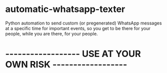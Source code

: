 # automatic-whatsapp-texter
Python automation to send custom (or pregenerated) WhatsApp messages at a specific time for important events, so you get to be there for your people, while you are there, for your people.

# ------------------ USE AT YOUR OWN RISK ------------------
